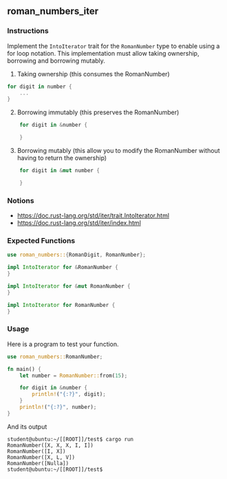 ## roman_numbers_iter

### Instructions

Implement the `IntoIterator` trait for the `RomanNumber` type to enable using a for loop notation. This implementation must allow taking ownership, borrowing and borrowing mutably.

1. Taking ownership (this consumes the RomanNumber)

```rust
for digit in number {
	...
}
```

2. Borrowing immutably (this preserves the RomanNumber)

```rust
	for digit in &number {

	}
```

3. Borrowing mutably (this allow you to modify the RomanNumber without having to return the ownership)

```rust
	for digit in &mut number {

	}
```

### Notions

- https://doc.rust-lang.org/std/iter/trait.IntoIterator.html
- https://doc.rust-lang.org/std/iter/index.html

### Expected Functions

```rust
use roman_numbers::{RomanDigit, RomanNumber};

impl IntoIterator for &RomanNumber {
}

impl IntoIterator for &mut RomanNumber {
}

impl IntoIterator for RomanNumber {
}
```

### Usage

Here is a program to test your function.

```rust
use roman_numbers::RomanNumber;

fn main() {
	let number = RomanNumber::from(15);

	for digit in &number {
		println!("{:?}", digit);
	}
	println!("{:?}", number);
}
```

And its output

```console
student@ubuntu:~/[[ROOT]]/test$ cargo run
RomanNumber([X, X, X, I, I])
RomanNumber([I, X])
RomanNumber([X, L, V])
RomanNumber([Nulla])
student@ubuntu:~/[[ROOT]]/test$
```
